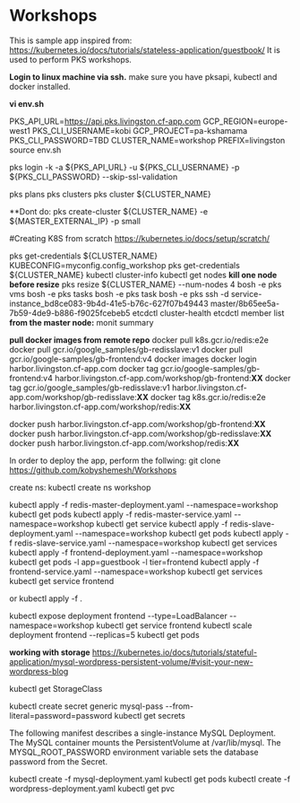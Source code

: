 # Workshops
This is sample app inspired from: https://kubernetes.io/docs/tutorials/stateless-application/guestbook/
It is used to perform PKS workshops.

**Login to linux machine via ssh.**
make sure you have pksapi, kubectl and docker installed.

**vi env.sh**

PKS_API_URL=https://api.pks.livingston.cf-app.com
GCP_REGION=europe-west1
PKS_CLI_USERNAME=kobi
GCP_PROJECT=pa-kshamama
PKS_CLI_PASSWORD=TBD
CLUSTER_NAME=workshop
PREFIX=livingston
source env.sh

pks login -k -a ${PKS_API_URL} -u ${PKS_CLI_USERNAME} -p ${PKS_CLI_PASSWORD} --skip-ssl-validation

pks plans
pks clusters
pks cluster ${CLUSTER_NAME}

**Dont do:
pks create-cluster ${CLUSTER_NAME} -e ${MASTER_EXTERNAL_IP} -p small

#Creating K8S from scratch
https://kubernetes.io/docs/setup/scratch/

pks get-credentials ${CLUSTER_NAME}
KUBECONFIG=myconfig.config_workshop pks get-credentials ${CLUSTER_NAME}
kubectl cluster-info
kubectl get nodes
**kill one node before resize**
pks resize ${CLUSTER_NAME} --num-nodes 4
bosh -e pks vms
bosh -e pks tasks
bosh -e pks  task
bosh -e pks ssh -d service-instance_bd8ce083-9b4d-41e5-b76c-627f07b49443 master/8b65ee5a-7b59-4de9-b886-f9025fcebeb5
etcdctl cluster-health
etcdctl member list
**from the master node:**
  monit summary

**pull docker images from remote repo**
docker pull k8s.gcr.io/redis:e2e
docker pull gcr.io/google_samples/gb-redisslave:v1
docker pull gcr.io/google-samples/gb-frontend:v4
docker images
docker login harbor.livingston.cf-app.com
docker tag gcr.io/google-samples/gb-frontend:v4 harbor.livingston.cf-app.com/workshop/gb-frontend:**XX**
docker tag gcr.io/google_samples/gb-redisslave:v1 harbor.livingston.cf-app.com/workshop/gb-redisslave:**XX**
docker tag k8s.gcr.io/redis:e2e harbor.livingston.cf-app.com/workshop/redis:**XX**

docker push harbor.livingston.cf-app.com/workshop/gb-frontend:**XX**
docker push harbor.livingston.cf-app.com/workshop/gb-redisslave:**XX**
docker push harbor.livingston.cf-app.com/workshop/redis:**XX**

In order to deploy the app, perform the follwing:
git clone https://github.com/kobyshemesh/Workshops

create ns:
kubectl create ns workshop

kubectl apply -f redis-master-deployment.yaml --namespace=workshop
kubectl get pods
kubectl apply -f redis-master-service.yaml --namespace=workshop
kubectl get service
kubectl apply -f redis-slave-deployment.yaml --namespace=workshop
kubectl get pods
kubectl apply -f redis-slave-service.yaml --namespace=workshop
kubectl get services
kubectl apply -f frontend-deployment.yaml --namespace=workshop
kubectl get pods -l app=guestbook -l tier=frontend
kubectl apply -f frontend-service.yaml --namespace=workshop
kubectl get services
kubectl get service frontend

or 
kubectl apply -f .

kubectl expose deployment frontend --type=LoadBalancer --namespace=workshop
kubectl get service frontend
kubectl scale deployment frontend --replicas=5
kubectl get pods


**working with storage**
https://kubernetes.io/docs/tutorials/stateful-application/mysql-wordpress-persistent-volume/#visit-your-new-wordpress-blog

kubectl get StorageClass

kubectl create secret generic mysql-pass --from-literal=password=password
kubectl get secrets

The following manifest describes a single-instance MySQL Deployment. The MySQL container mounts the PersistentVolume at /var/lib/mysql. The MYSQL_ROOT_PASSWORD environment variable sets the database password from the Secret.

kubectl create -f mysql-deployment.yaml
kubectl get pods
kubectl create -f wordpress-deployment.yaml
kubectl get pvc
